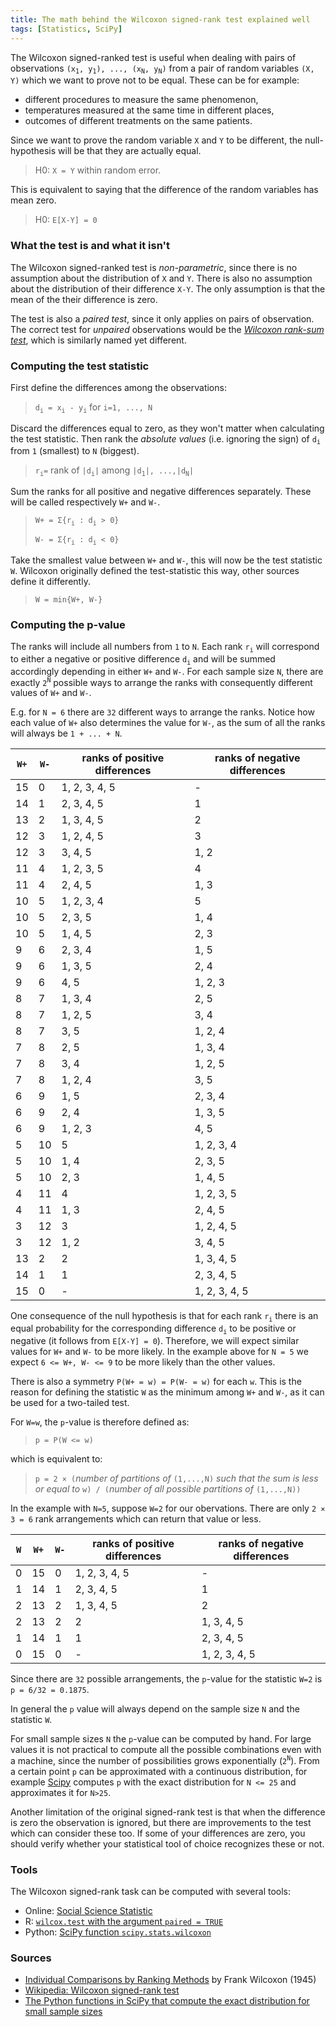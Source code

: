 ```yaml
---
title: The math behind the Wilcoxon signed-rank test explained well
tags: [Statistics, SciPy]
---
```

The Wilcoxon signed-ranked test is useful when dealing with pairs of observations `(x`<sub>`1`</sub>`, y`<sub>`1`</sub>`), ..., (x`<sub>`N`</sub>`, y`<sub>`N`</sub>`)` from a pair of random variables `(X, Y)` which we want to prove not to be equal. These can be for example:
* different procedures to measure the same phenomenon,
* temperatures measured at the same time in different places,
* outcomes of different treatments on the same patients.

Since we want to prove the random variable `X` and `Y` to be different, the null-hypothesis will be that they are actually equal.
> H0: `X = Y` within random error.


This is equivalent to saying that the difference of the random variables has mean zero.
> H0: `E[X-Y] = 0`

### What the test is and what it isn't

The Wilcoxon signed-ranked test is *non-parametric*, since there is no assumption about the distribution of `X` and `Y`. There is also no assumption about the distribution of their difference `X-Y`. The only assumption is that the mean of the their difference is zero.

The test is also a *paired test*, since it only applies on pairs of observation. The correct test for *unpaired* observations would be the [*Wilcoxon rank-sum test*](https://en.wikipedia.org/wiki/Mann%E2%80%93Whitney_U_test), which is similarly named yet different.

### Computing the test statistic

First define the differences among the observations:
> `d`<sub>`i`</sub>` = x`<sub>`i`</sub>` - y`<sub>`i`</sub> for `i=1, ..., N`

Discard the differences equal to zero, as they won't matter when calculating the test statistic. Then rank the *absolute values* (i.e. ignoring the sign) of `d`<sub>`i`</sub> from `1` (smallest) to `N` (biggest).
> `r`<sub>`i`</sub>` = ` rank of `|d`<sub>`i`</sub>`|` among `|d`<sub>`1`</sub>`|, ...,|d`<sub>`N`</sub>`|`

Sum the ranks for all positive and negative differences separately. These will be called respectively `W+` and `W-`.
> `W+ = Σ{r`<sub>`i`</sub>` : d`<sub>`i`</sub>` > 0}`
>
> `W- = Σ{r`<sub>`i`</sub>` : d`<sub>`i`</sub>` < 0}`

Take the smallest value between `W+` and `W-`, this will now be the test statistic `W`. Wilcoxon originally defined the test-statistic this way, other sources define it differently.
> `W = min{W+, W-}`

### Computing the p-value

The ranks will include all numbers from `1` to `N`. Each rank `r`<sub>`i`</sub> will correspond to either a negative or positive difference  `d`<sub>`i`</sub> and will be summed accordingly depending in either `W+` and `W-`. For each sample size `N`, there are exactly `2`<sup>`N`</sup> possible ways to arrange the ranks with consequently different values of `W+` and `W-`.

E.g. for `N = 6` there are `32` different ways to arrange the ranks. Notice how each value of `W+` also determines the value for `W-`, as the sum of all the ranks will always be `1 + ... + N`.

| `W+` | `W-` | ranks of positive differences | ranks of negative differences |
| --- | --- | --- | --- |
| 15 | 0 | 1, 2, 3, 4, 5 | - |
| 14 | 1 | 2, 3, 4, 5 | 1 |
| 13 | 2 | 1, 3, 4, 5 | 2 |
| 12 | 3 | 1, 2, 4, 5 | 3 |
| 12 | 3 | 3, 4, 5 | 1, 2 |
| 11 | 4 | 1, 2, 3, 5 | 4 |
| 11 | 4 | 2, 4, 5 | 1, 3 |
| 10 | 5 | 1, 2, 3, 4 | 5 |
| 10 | 5 | 2, 3, 5 | 1, 4 |
| 10 | 5 | 1, 4, 5 | 2, 3 |
| 9 | 6 | 2, 3, 4 | 1, 5 |
| 9 | 6 | 1, 3, 5 | 2, 4 |
| 9 | 6 | 4, 5 | 1, 2, 3 |
| 8 | 7 | 1, 3, 4 | 2, 5 |
| 8 | 7 | 1, 2, 5 | 3, 4 |
| 8 | 7 | 3, 5 | 1, 2, 4 |
| 7 | 8 | 2, 5 | 1, 3, 4 |
| 7 | 8 | 3, 4 | 1, 2, 5 |
| 7 | 8 | 1, 2, 4 | 3, 5 |
| 6 | 9 | 1, 5 | 2, 3, 4 |
| 6 | 9 | 2, 4 | 1, 3, 5 |
| 6 | 9 | 1, 2, 3 | 4, 5 |
| 5 | 10 | 5 | 1, 2, 3, 4 |
| 5 | 10 | 1, 4 | 2, 3, 5 |
| 5 | 10 | 2, 3 | 1, 4, 5 |
| 4 | 11 | 4 | 1, 2, 3, 5 |
| 4 | 11 | 1, 3 | 2, 4, 5 |
| 3 | 12 | 3 | 1, 2, 4, 5 |
| 3 | 12 | 1, 2 | 3, 4, 5 |
| 13 | 2 | 2 | 1, 3, 4, 5 |
| 14 | 1 | 1 | 2, 3, 4, 5 |
| 15 | 0 | - | 1, 2, 3, 4, 5 |

One consequence of the null hypothesis is that for each rank `r`<sub>`i`</sub> there is an equal probability for the corresponding difference `d`<sub>`i`</sub> to be positive or negative (it follows from `E[X-Y] = 0`). Therefore, we will expect similar values for `W+` and `W-` to be more likely. In the example above for `N = 5` we expect `6 <= W+, W- <= 9` to be more likely than the other values.

There is also a symmetry `P(W+ = w) = P(W- = w)` for each `w`. This is the reason for defining the statistic `W` as the minimum among `W+` and `W-`, as it can be used for a two-tailed test.

For `W=w`, the `p`-value is therefore defined as:
> `p = P(W <= w)`

which is equivalent to:

> `p = 2 × (`*number of partitions of* `(1,...,N)` *such that the sum is less or equal to* `w) / (`*number of all possible partitions of* `(1,...,N))`

In the example with `N=5`, suppose `W=2` for our obervations. There are only `2 × 3 = 6` rank arrangements which can return that value or less.

| `W` | `W+` | `W-` | ranks of positive differences | ranks of negative differences |
| --- | --- | --- | --- | --- |
| 0 | 15 | 0 | 1, 2, 3, 4, 5 | - |
| 1 | 14 | 1 | 2, 3, 4, 5 | 1 |
| 2 | 13 | 2 | 1, 3, 4, 5 | 2 |
| 2 | 13 | 2 | 2 | 1, 3, 4, 5 |
| 1 | 14 | 1 | 1 | 2, 3, 4, 5 |
| 0 | 15 | 0 | - | 1, 2, 3, 4, 5 |

Since there are `32` possible arrangements, the `p`-value for the statistic `W=2` is `p = 6/32 = 0.1875`.

In general the `p` value will always depend on the sample size `N` and the statistic `W`.

For small sample sizes `N` the `p`-value can be computed by hand. For large values it is not practical to compute all the possible combinations even with a machine, since the number of possibilities grows exponentially (`2`<sup>`N`</sup>). From a certain point `p` can be approximated with a continuous distribution, for example [Scipy](https://docs.scipy.org/doc/scipy/reference/generated/scipy.stats.wilcoxon.html) computes `p` with the exact distribution for `N <= 25` and approximates it for `N>25`.

Another limitation of the original signed-rank test is that when the difference is zero the observation is ignored, but there are improvements to the test which can consider these too. If some of your differences are zero, you should verify whether your statistical tool of choice recognizes these or not.

### Tools
The Wilcoxon signed-rank task can be computed with several tools:
* Online: [Social Science Statistic](https://www.socscistatistics.com/tests/signedranks/default.aspx)
* R: [`wilcox.test` with the argument `paired = TRUE`](https://www.rdocumentation.org/packages/stats/versions/3.6.2/topics/wilcox.test)
* Python: [SciPy function `scipy.stats.wilcoxon`](https://docs.scipy.org/doc/scipy/reference/generated/scipy.stats.wilcoxon.html)

### Sources

* [Individual Comparisons by Ranking Methods](https://sci2s.ugr.es/keel/pdf/algorithm/articulo/wilcoxon1945.pdf) by Frank Wilcoxon (1945)
* [Wikipedia: Wilcoxon signed-rank test](https://en.wikipedia.org/wiki/Wilcoxon_signed-rank_test)
* [The Python functions in SciPy that compute the exact distribution for small sample sizes](https://github.com/scipy/scipy/blob/827452cc5a30f8bfc64b991d675119726b76070e/scipy/stats/_wilcoxon_data.py)
